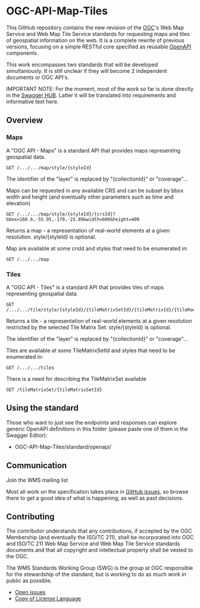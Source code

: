 # OGC-API-Map-Tiles

This GitHub repository contains the new revision of the [OGC](http://opengeospatial.org)'s
Web Map Service and Web Map Tile Service standards for requesting maps and tiles of geospatial information on the web. It is a complete
rewrite of previous versions, focusing on a simple RESTful core specified
as reusable [OpenAPI](http://openapis.org) components.

This work encompasses two standards that will be developed simultaniously. It is still unclear if they will become 2 independent documents or OGC API's.

IMPORTANT NOTE: For the moment, most of the work so far is done directly in the [Swagger HUB](https://app.swaggerhub.com/apis/joanma747/opf-map-tiles-api/1.0.0). Latter it will be translated into requirements and informative text here.

## Overview

### Maps

A "OGC API - Maps" is a standard API that provides maps representing geospatial data.

```
GET /.../.../map/style/{styleId}
```

The identifier of the "layer" is replaced by "{collectionId}" or "coverage"...

Maps can be requested in any available CRS and can be subset by bbox width and height (and eventually other parameters such as time and elevation)
```
GET /.../.../map/style/{styleId}/{crsId}?bbox=160.6,-55.95,-170,-25.89&width=600&height=400
```
Returns a map - a representation of real-world elements at a given resolution. style/{styleId} is optional.

Map are available at some crsId and styles that need to be enumerated in:
```
GET /.../.../map
```

### Tiles

A "OGC API - Tiles" is a standard API that provides tiles of maps representing geospatial data.

```
GET /.../.../tile/style/{styleId}/{tileMatrixSetId}/{tileMatrixId}/{tileRow}/{tileCol}
```

Returns a tile - a representation of real-world elements at a given resolution restricted by the selected Tile Matrix Set.  style/{styleId} is optional.

The identifier of the "layer" is replaced by "{collectionId}" or "coverage"...

Tiles are available at some TileMatrixSetId and styles that need to be enumerated in:
```
GET /.../.../tiles
```

There is a need for describing the TileMatrixSet available 
```
GET /tileMatrixSet/{tileMatrixSetId}
```

## Using the standard

Those who want to just see the endpoints and responses can explore generic
OpenAPI definitions in this folder (please paste one of them in the Swagger Editor):

* OGC-API-Map-Tiles/standard/openapi/

## Communication

Join the WMS mailing list

Most all work on the specification takes place in [GitHub issues](https://github.com/opengeospatial/OGC-API-Map-Tiles/issues),
so browse there to get a good idea of what is happening, as well as past decisions.

## Contributing

The contributor understands that any contributions, if accepted by the OGC Membership (and eventually the ISO/TC 211), shall be incorporated into OGC and ISO/TC 211 Web Map Service and Web Map Tile Service standards documents and that all copyright and intellectual property shall be vested to the OGC.

The WMS Standards Working Group (SWG) is the group at OGC responsible for the stewardship of the standard, but is working to do as much work in public as possible.

* [Open issues](https://github.com/opengeospatial/OGC-API-Map-Tiles/issues)
* [Copy of License Language](https://raw.githubusercontent.com/opengeospatial/OGC-API-Map-Tiles/master/LICENSE)

